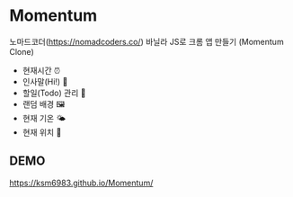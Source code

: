 # Momentum
노마드코더(https://nomadcoders.co/) 바닐라 JS로 크롬 앱 만들기 (Momentum Clone)

* 현재시간 ⏰
* 인사말(Hi!) 🙋‍
* 할일(Todo) 관리 📑
* 랜덤 배경 🖼
* 현재 기온 🌤
* 현재 위치 🚩

## DEMO
https://ksm6983.github.io/Momentum/

